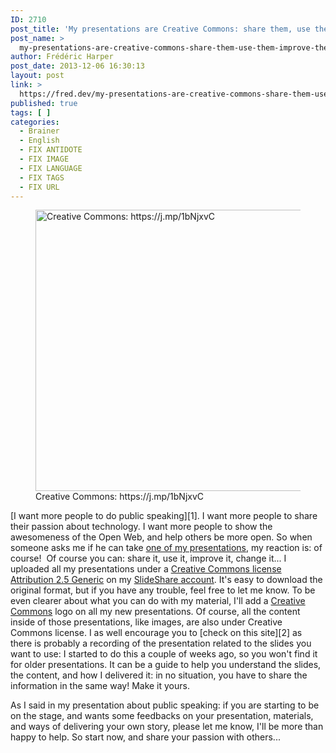 ```yaml
---
ID: 2710
post_title: 'My presentations are Creative Commons: share them, use them, improve them&#8230;'
post_name: >
  my-presentations-are-creative-commons-share-them-use-them-improve-them
author: Frédéric Harper
post_date: 2013-12-06 16:30:13
layout: post
link: >
  https://fred.dev/my-presentations-are-creative-commons-share-them-use-them-improve-them/
published: true
tags: [ ]
categories:
  - Brainer
  - English
  - FIX ANTIDOTE
  - FIX IMAGE
  - FIX LANGUAGE
  - FIX TAGS
  - FIX URL
---
```

<figure><img alt="Creative Commons: https://j.mp/1bNjxvC" src="http://fred.dev/wp-content/uploads/2013/12/creativecommons.jpg" width="600" height="450" /><figcaption> Creative Commons: https://j.mp/1bNjxvC</figcaption></figure>[I want more people to do public speaking][1]. I want more people to share their passion about technology. I want more people to show the awesomeness of the Open Web, and help others be more open. So when someone asks me if he can take <a href="https://www.slideshare.net/fredericharper" target="_blank" rel="noopener noreferrer">one of my presentations</a>, my reaction is: of course!  Of course you can: share it, use it, improve it, change it...
I uploaded all my presentations under a <a href="https://creativecommons.org/licenses/by/2.5/" target="_blank" rel="noopener noreferrer">Creative Commons license Attribution 2.5 Generic</a> on my <a href="https://www.slideshare.net/fredericharper" target="_blank" rel="noopener noreferrer">SlideShare account</a>. It's easy to download the original format, but if you have any trouble, feel free to let me know. To be even clearer about what you can do with my material, I'll add a <a href="https://creativecommons.org/" target="_blank" rel="noopener noreferrer">Creative Commons</a> logo on all my new presentations. Of course, all the content inside of those presentations, like images, are also under Creative Commons license. I as well encourage you to [check on this site][2] as there is probably a recording of the presentation related to the slides you want to use: I started to do this a couple of weeks ago, so you won't find it for older presentations. It can be a guide to help you understand the slides, the content, and how I delivered it: in no situation, you have to share the information in the same way! Make it yours.

As I said in my presentation about public speaking: if you are starting to be on the stage, and wants some feedbacks on your presentation, materials, and ways of delivering your own story, please let me know, I'll be more than happy to help. So start now, and share your passion with others...

 [1]: https://fred.dev/public-speaking-at-social-media-breakfast-montreal/ "Public speaking at Social Media Breakfast Montréal"
 [2]: http://fred.dev/tag/presentation/